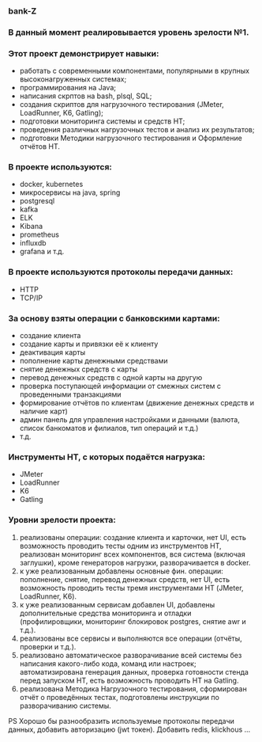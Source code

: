 ### bank-Z

### В данный момент реалиpовывается уровень зрелости №1.

### Этот проект демонстрирует навыки:
- работать с современными компонентами, популярными в крупных высоконагруженных системах;
- программирования на Java;
- написания скрптов на bash, plsql, SQL;
- создания скриптов для нагрузочного тестирования (JMeter, LoadRunner, K6, Gatling);
- подготовки мониторинга системы и средств НТ;
- проведения различных нагрузочных тестов и анализ их результатов;
- подготовки Методики нагрузочного тестирования и Оформление отчётов НТ.

### В проекте используются:
- docker, kubernetes
- микросервисы на java, spring
- postgresql
- kafka
- ELK
- Kibana
- prometheus
- influxdb
- grafana и т.д.

### В проекте используются протоколы передачи данных:
- HTTP
- TCP/IP

### За основу взяты операции с банковскими картами:
- создание клиента
- создание карты и привязки её к клиенту
- деактивация карты
- пополнение карты денежными средствами
- снятие денежных средств с карты
- перевод денежных средств с одной карты на другую
- проверка поступающей информации от смежных систем с проведенными транзакциями
- формирование отчётов по клиентам (движение денежных средств и наличие карт)
- админ панель для управления настройками и данными (валюта, список банкоматов и филиалов, тип операций и т.д.)
- т.д.

### Инструменты НТ, с которых подаётся нагрузка:
- JMeter
- LoadRunner
- K6
- Gatling

### Уровни зрелости проекта:
1) реализованы операции: создание клиента и карточки, нет UI, есть возможность проводить тесты одним из инструментов НТ, реализован мониторинг всех компонентов, вся система (включая заглушки), кроме генераторов нагрузки, разворачивается в docker.
2) к уже реализованным добавлены основные фин. операции: пополнение, снятие, перевод денежных средств, нет UI, есть возможность проводить тесты тремя инструментами НТ (JMeter, LoadRunner, K6).
3) к уже реализованным сервисам добавлен UI, добавлены дополнительные средства мониторинга и отладки (профилировщики, мониторинг блокировок postgres, снятие awr и т.д.).
4) реализованы все сервисы и выполняются все операции (отчёты, проверки и т.д.).
5) реализовано автоматическое разворачивание всей системы без написания какого-либо кода, команд или настроек; автоматизирована генерация данных, проверка готовности стенда перед запуском НТ, есть возможность проводить НТ на Gatling.
6) реализована Методика Нагрузочного тестирования, сформирован отчёт о проведённых тестах, подготовлены инструкции по разворачиванию системы.

PS Хорошо бы разнообразить используемые протоколы передачи данных, добавить авторизацию (jwt токен). Добавить redis, klickhous ...